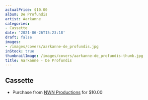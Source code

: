 ```yaml
---
actualPrice: $10.00
album: De Profundis
artist: Aarkanne
categories:
- Cassette
date: '2021-06-26T15:23:18'
draft: false
images:
- /images/covers/aarkanne-de_profundis.jpg
inStock: true
thumbnailImage: /images/covers/aarkanne-de_profundis-thumb.jpg
title: Aarkanne - De Profundis
---
```


## Cassette
* Purchase from [NWN Productions](http://shop.nwnprod.com/index.php?route=product/product&path=73&product_id=16254&sort=pd.name&order=ASC) for $10.00

